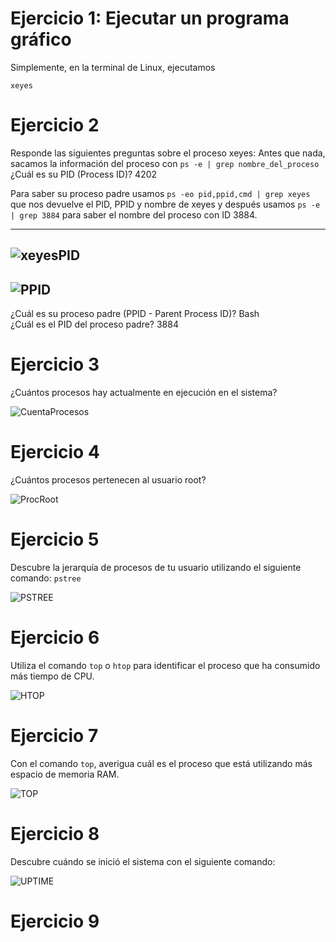 # Ejercicio 1: Ejecutar un programa gráfico

Simplemente, en la terminal de Linux, ejecutamos 
~~~
xeyes
~~~

# Ejercicio 2

Responde las siguientes preguntas sobre el proceso xeyes:
Antes que nada, sacamos la información del proceso con `ps -e | grep nombre_del_proceso`  
¿Cuál es su PID (Process ID)?  4202  

Para saber su proceso padre usamos `ps -eo pid,ppid,cmd | grep xeyes` que nos devuelve el PID, PPID y nombre de xeyes y después usamos `ps -e | grep 3884` para saber el nombre del proceso con ID 3884.  

---
![xeyesPID](/Administración%20Linux/Imagenes/xeyesPID.png)  
---
![PPID](/Administración%20Linux/Imagenes/PPID.png)  
---

¿Cuál es su proceso padre (PPID - Parent Process ID)?  Bash  
¿Cuál es el PID del proceso padre?  3884  

# Ejercicio 3

¿Cuántos procesos hay actualmente en ejecución en el sistema?  

  ![CuentaProcesos](/Administración%20Linux/Imagenes/CountProc.png)

# Ejercicio 4

¿Cuántos procesos pertenecen al usuario root?  

  ![ProcRoot](/Administración%20Linux/Imagenes/ProcesosRoot.png)

# Ejercicio 5 

Descubre la jerarquía de procesos de tu usuario utilizando el siguiente comando: `pstree`  

  ![PSTREE](/Administración%20Linux/Imagenes/pstree.png)

# Ejercicio 6

Utiliza el comando `top` o `htop` para identificar el proceso que ha consumido más tiempo de CPU.

  ![HTOP](/Administración%20Linux/Imagenes/htop.png)

# Ejercicio 7

Con el comando `top`, averigua cuál es el proceso que está utilizando más espacio de memoria RAM.  

  ![TOP](/Administración%20Linux/Imagenes/top-ejer7.png)

# Ejercicio 8

Descubre cuándo se inició el sistema con el siguiente comando:

 ![UPTIME](/Administración%20Linux/Imagenes/UPTIME.png)

# Ejercicio 9 
